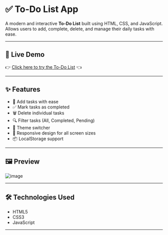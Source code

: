 # ✅ To-Do List App

A modern and interactive **To-Do List** built using HTML, CSS, and JavaScript.  
Allows users to add, complete, delete, and manage their daily tasks with ease.

---

## 🚀 Live Demo

👉 [Click here to try the To-Do List](https://ShekharDegala.github.io/OIBSIP/level2-task3/) 👈

---

## ✨ Features

- 📌 Add tasks with ease
- ✅ Mark tasks as completed
- 🗑️ Delete individual tasks
- 🔍 Filter tasks (All, Completed, Pending)
- 🌙 Theme switcher 
- 🔄 Responsive design for all screen sizes
- 📦 LocalStorage support

---

## 🖼️ Preview

![image](https://github.com/user-attachments/assets/df5e4e6c-41ae-4546-8721-9c797be2b5d1)



---

## 🛠️ Technologies Used

- HTML5
- CSS3 
- JavaScript 

---



